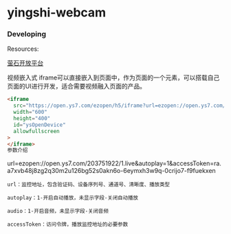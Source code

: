 # yingshi-webcam

### Developing

Resources:

[萤石开放平台](https://open.ys7.com/)

视频嵌入式
    iframe可以直接嵌入到页面中，作为页面的一个元素，可以搭载自己页面的UI进行开发，适合需要视频融入页面的产品。

```html
<iframe
  src="https://open.ys7.com/ezopen/h5/iframe?url=ezopen://open.ys7.com/203751922/1.live&autoplay=1&accessToken=ra.23xamzw35p27yshy6ea2hvud3riulmqo-173c7qgql3-0lxt9kc-jkzzoodlk"
  width="600"
  height="400"
  id="ysOpenDevice"
  allowfullscreen
>
</iframe>
参数介绍
```
url=ezopen://open.ys7.com/203751922/1.live&autoplay=1&accessToken=ra.a7xvb48j8zg2q30m2u126bg52s0akn6o-6eymxh3w9q-0crijo7-f9fuekxen

    url：监控地址，包含验证码、设备序列号、通道号、清晰度、播放类型

    autoplay：1-开启自动播放，未显示字段-关闭自动播放

    audio：1-开启音频，未显示字段-关闭音频

    accessToken：访问令牌，播放监控地址的必要参数
